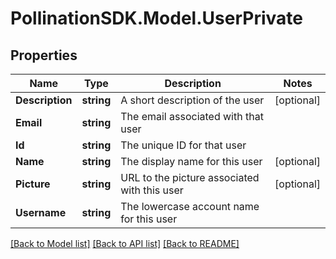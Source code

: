 
# PollinationSDK.Model.UserPrivate

## Properties

Name | Type | Description | Notes
------------ | ------------- | ------------- | -------------
**Description** | **string** | A short description of the user | [optional] 
**Email** | **string** | The email associated with that user | 
**Id** | **string** | The unique ID for that user | 
**Name** | **string** | The display name for this user | [optional] 
**Picture** | **string** | URL to the picture associated with this user | [optional] 
**Username** | **string** | The lowercase account name for this user | 

[[Back to Model list]](../README.md#documentation-for-models)
[[Back to API list]](../README.md#documentation-for-api-endpoints)
[[Back to README]](../README.md)

